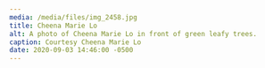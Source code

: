 ```yaml
---
media: /media/files/img_2458.jpg
title: Cheena Marie Lo
alt: A photo of Cheena Marie Lo in front of green leafy trees.
caption: Courtesy Cheena Marie Lo
date: 2020-09-03 14:46:00 -0500
---
```

